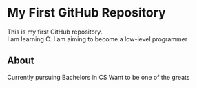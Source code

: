 # My First GitHub Repository

This is my first GitHub repository.  
I am learning C.
I am aiming to become a low-level programmer

## About

Currently pursuing Bachelors in CS
Want to be one of the greats
